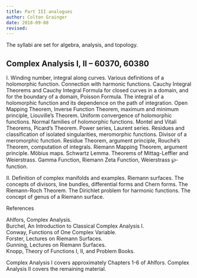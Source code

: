```yaml
---
title: Part III analogues
author: Colton Grainger
date: 2018-09-08
revised:
---
```


The syllabi are set for algebra, analysis, and topology.



## Complex Analysis I, II – 60370, 60380 
 
I. Winding number, integral along curves. Various definitions of a holomorphic function. Connection with harmonic 
functions. Cauchy Integral Theorems and Cauchy Integral Formula for closed curves in a domain, and for the boundary of 
a domain, Poisson Formula. The integral of a holomorphic function and its dependence on the path of integration. Open 
Mapping Theorem, Inverse Function Theorem, maximum and minimum principle, Liouville’s Theorem. Uniform 
convergence of holomorphic functions. Normal families of holomorphic functions. Montel and Vitali Theorems, Picard’s 
Theorem. Power series, Laurent series. Residues and classification of isolated singularities, meromorphic functions. 
Divisor of a meromorphic function. Residue Theorem, argument principle, Rouché’s Theorem, computation of integrals. 
Riemann Mapping Theorem, argument principle. Möbius maps. Schwartz Lemma. Theorems of Mittag-Leffler and 
Weierstrass. Gamma Function, Riemann Zeta Function, Weierstrass ℘-function.  
 
II. Definition of complex manifolds and examples. Riemann surfaces. The concepts of divisors, line bundles, differential 
forms and Chern forms. The Riemann-Roch Theorem. The Dirichlet problem for harmonic functions.  The concept of 
genus of a Riemann surface.  
 
References  
 
Ahlfors, Complex Analysis.  
Burchel, An Introduction to Classical Complex Analysis I.  
Conway, Functions of One Complex Variable.  
Forster, Lectures on Riemann Surfaces.  
Gunning, Lectures on Riemann Surfaces.  
Knopp, Theory of Functions I, II, and Problem Books.  
 
Complex Analysis I covers approximately Chapters 1-6 of Ahlfors.  Complex Analysis II covers the remaining material. 



